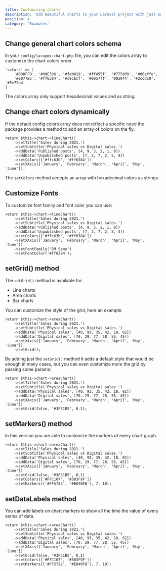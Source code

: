 ```yaml
---
title: Customizing charts
description: 'Add beautiful charts to your Laravel project with just one facade.'
position: 4
category: 'Examples'
---
```


## Change general chart colors schema

In your `config/larapex-chart.php` file, you can edit the colors array to customize the chart colors order.

```php[config/larapex-charts.php]
'colors' => [
    '#008FFB', '#00E396', '#feb019', '#ff455f', '#775dd0', '#80effe',
    '#0077B5', '#ff6384', '#c9cbcf', '#0057ff', '00a9f4', '#2ccdc9', '#5e72e4'
]
```

<alert type="danger">

The colors array only support hexadecimal values and as string.

</alert>

## Change chart colors dynamically

If the default config colors array does not reflect a specific need the package provides a method to add an array of colors on the fly:

```php[php]
return $this->chart->lineChart()
    ->setTitle('Sales during 2021.')
    ->setSubtitle('Physical sales vs Digital sales.')
    ->addData('Published posts', [4, 9, 5, 2, 1, 8])
    ->addData('Unpublished posts', [7, 2, 7, 2, 5, 4])
    ->setColors(['#ffc63b', '#ff6384'])
    ->setXAxis(['January', 'February', 'March', 'April', 'May', 'June']);
```

<custom-line-chart></custom-line-chart>

The `setColors` method accepts an array with hexadecimal colors as strings.

## Customize Fonts

To customize font family and font color you can use:

```php[php]
return $this->chart->lineChart()
    ->setTitle('Sales during 2021.')
    ->setSubtitle('Physical sales vs Digital sales.')
    ->addData('Published posts', [4, 9, 5, 2, 1, 8])
    ->addData('Unpublished posts', [7, 2, 7, 2, 5, 4])
    ->setColors(['#ffc63b', '#ff6384'])
    ->setXAxis(['January', 'February', 'March', 'April', 'May', 'June'])
    ->setFontFamily('DM Sans')
    ->setFontColor('#ff6384');
```

<custom-font-line-chart></custom-font-line-chart>

## setGrid() method

The `setGrid()` method is available for:

* Line charts
* Area charts
* Bar charts

You can customize the style of the grid, here an example:

```php[php]
return $this->chart->areaChart()
    ->setTitle('Sales during 2021.')
    ->setSubtitle('Physical sales vs Digital sales.')
    ->addData('Physical sales', [40, 93, 35, 42, 18, 82])
    ->addData('Digital sales', [70, 29, 77, 28, 55, 45])
    ->setXAxis(['January', 'February', 'March', 'April', 'May', 'June'])
    ->setGrid();
```

<custom-first-area-chart></custom-first-area-chart>

By adding just the `setGrid()` method it adds a default style that would be enough in many cases, but you can even customize more the grid by passing some params:

```php[php]
return $this->chart->areaChart()
    ->setTitle('Sales during 2021.')
    ->setSubtitle('Physical sales vs Digital sales.')
    ->addData('Physical sales', [40, 93, 35, 42, 18, 82])
    ->addData('Digital sales', [70, 29, 77, 28, 55, 45])
    ->setXAxis(['January', 'February', 'March', 'April', 'May', 'June'])
    ->setGrid(false, '#3F51B5', 0.1);
```

<custom-second-area-chart></custom-second-area-chart>

## setMarkers() method

In this version you are able to customize the markers of every chart graph.

```php[php]
return $this->chart->areaChart()
    ->setTitle('Sales during 2021.')
    ->setSubtitle('Physical sales vs Digital sales.')
    ->addData('Physical sales', [40, 93, 35, 42, 18, 82])
    ->addData('Digital sales', [70, 29, 77, 28, 55, 45])
    ->setXAxis(['January', 'February', 'March', 'April', 'May', 'June'])
    ->setGrid(false, '#3F51B5', 0.1)
    ->setColors(['#FFC107', '#303F9F'])
    ->setMarkers(['#FF5722', '#E040FB'], 7, 10);
```

<custom-third-area-chart></custom-third-area-chart>

## setDataLabels method

You can add labels on chart markers to show all the time the value of every series of data.

```php[php]
return $this->chart->areaChart()
    ->setTitle('Sales during 2021.')
    ->setSubtitle('Physical sales vs Digital sales.')
    ->addData('Physical sales', [40, 93, 35, 42, 18, 82])
    ->addData('Digital sales', [70, 29, 77, 28, 55, 45])
    ->setXAxis(['January', 'February', 'March', 'April', 'May', 'June'])
    ->setGrid(false, '#3F51B5', 0.1)
    ->setColors(['#FFC107', '#303F9F'])
    ->setMarkers(['#FF5722', '#E040FB'], 7, 10);
```

<custom-fourth-area-chart></custom-fourth-area-chart>
